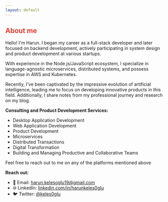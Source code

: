 ```yaml
---
layout: default
---
```


<h2 style="color: #e03c31;" class="venenosa">About me</h2>
Hello! I'm Harun. I began my career as a full-stack developer and later focused on backend development, actively participating in system design and product development at various startups.

With experience in the Node.js/JavaScript ecosystem, I specialize in language-agnostic microservices, distributed systems, and possess expertise in AWS and Kubernetes.

Recently, I've been captivated by the impressive evolution of artificial intelligence, leading me to focus on developing innovative products in this field. Additionally, I share notes from my professional journey and research on my blog.

**Consulting and Product Development Services:**
- Desktop Application Development
- Web Application Development
- Product Development
- Microservices
- Distributed Transactions
- Digital Transformation
- Building and Managing Productive and Collaborative Teams

Feel free to reach out to me on any of the platforms mentioned above

**Reach out:**
- 📧 Email: [harun.kelesoglu19@gmail.com](mailto:harun.kelesoglu19@gmail.com)
- 🌐 LinkedIn: [linkedin.com/in/harunkeles0glu](https://www.linkedin.com/in/harunkeles0glu)
- 🐦 Twitter: [@keles0glu](https://twitter.com/keles0glu)
